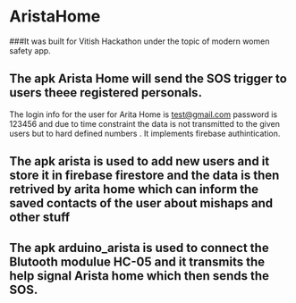 # AristaHome
###It was built for Vitish Hackathon under the topic of modern women safety app.

## The apk Arista Home will send the SOS trigger to users theee registered personals.
The login info for the user for Arita Home is test@gmail.com password is 123456 and due to time constraint the data is not transmitted to the given users but to hard defined numbers .
It implements firebase authintication.

## The apk arista is used to add new users and it store it in firebase firestore and the data is then retrived by arita home which can inform the saved contacts of the user about mishaps and other stuff

## The apk arduino_arista is used to connect the Blutooth modulue HC-05 and it transmits the help signal Arista home which then sends the SOS.
